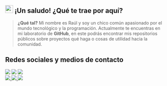 ## <img src="https://media.discordapp.net/attachments/937359928560078929/956363134648594502/942509454304378890.gif" width="25px">  ¡Un saludo! ¿Qué te trae por aquí?
> **¿Qué tal?** Mi nombre es Raúl y soy un chico común apasionado por el mundo tecnológico y la programación. Actualmente te encuentras en mi laboratorio de **GitHub**, en este podrás encontrar mis repositorios públicos sobre proyectos qué haga o cosas de utilidad hacia la comunidad.



## Redes sociales y medios de contacto

<div>    <a href="https://www.youtube.com/channel/UCDrl0U0WSI3Zf_1wG9difUw" target="_blank"><img src="https://img.shields.io/badge/YouTube-FF0000?style=for-the-badge&logo=youtube&logoColor=white" target="_blank"></a>      <a href="https://www.twitch.tv/DustScriptCrow" target="_blank"><img src="https://img.shields.io/badge/Twitch-9146FF?style=for-the-badge&logo=twitch&logoColor=white" target="_blank"></a>  <a href="https://discord.gg/NZqsSVfs2U" target="_blank"><img src="https://img.shields.io/badge/Discord-7289DA?style=for-the-badge&logo=discord&logoColor=white" target="_blank"></a>  </div> <div>  <a href = "https://twitter.com/uneptune_"><img src="https://img.shields.io/badge/Twitter-1DA1F2?style=for-the-badge&logo=twitter&logoColor=white" target="_blank"> <a href = "https://github.com/uneptune"><img src="https://img.shields.io/badge/GitHub-100000?style=for-the-badge&logo=github&logoColor=white" target="_blank"> <a href = "contactoneptune@gmail.com"><img src="https://img.shields.io/badge/-Gmail-%23333?style=for-the-badge&logo=gmail&logoColor=white" target="_blank"></a> </div>
